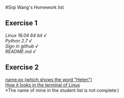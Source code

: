 #Siqi Wang's Homework list
## Exercise 1
*Linux 16.04 64 bit        √*  
*Python 2.7                √*   
*Sign in github            √*   
*README.md                 √*  

## Exercise 2
[name.py   (which shows the word "Helen")](https://github.com/wangsiqihelen/computationalphysics_N2013301040002/blob/master/name.py)  
[How it looks in the terminal of Linux](https://github.com/wangsiqihelen/computationalphysics_N2013301040002/blob/master/name.png)  
*The name of mine in the student list is not complete:)
